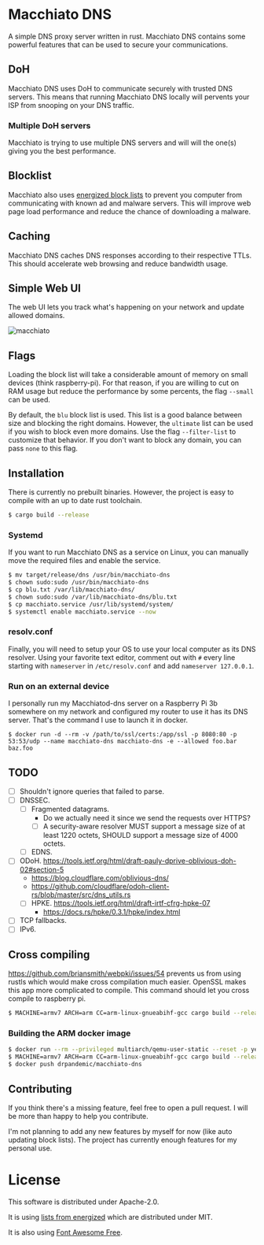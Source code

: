 # Macchiato DNS
A simple DNS proxy server written in rust. Macchiato DNS contains some powerful features that can be used to secure your
communications.

## DoH
Macchiato DNS uses DoH to communicate securely with trusted DNS servers. This means that running Macchiato DNS locally
will pervents your ISP from snooping on your DNS traffic.

### Multiple DoH servers
Macchiato is trying to use multiple DNS servers and will will the one(s) giving you the best performance.

## Blocklist
Macchiato also uses [energized block lists](https://github.com/EnergizedProtection/block) to prevent you computer from
communicating with known ad and malware servers. This will improve web page load performance and reduce the chance of
downloading a malware.

## Caching
Macchiato DNS caches DNS responses according to their respective TTLs. This should accelerate web browsing and reduce
bandwidth usage.

## Simple Web UI
The web UI lets you track what's happening on your network and update allowed domains.

![macchiato](https://user-images.githubusercontent.com/3250155/90339707-81a4d680-dfc0-11ea-9b59-c62dcadd7ba8.jpg)

## Flags
Loading the block list will take a considerable amount of memory on small devices (think raspberry-pi). For that reason,
if you are willing to cut on RAM usage but reduce the performance by some percents, the flag `--small` can be used.

By default, the `blu` block list is used. This list is a good balance between size and blocking the right domains.
However, the `ultimate` list can be used if you wish to block even more domains. Use the flag `--filter-list` to
customize that behavior. If you don't want to block any domain, you can pass `none` to this flag.

## Installation
There is currently no prebuilt binaries. However, the project is easy to compile with an up to date rust toolchain.
```bash
$ cargo build --release
```

### Systemd
If you want to run Macchiato DNS as a service on Linux, you can manually move the required files and enable the service.

```bash
$ mv target/release/dns /usr/bin/macchiato-dns
$ chown sudo:sudo /usr/bin/macchiato-dns
$ cp blu.txt /var/lib/macchiato-dns/
$ chown sudo:sudo /var/lib/macchiato-dns/blu.txt
$ cp macchiato.service /usr/lib/systemd/system/
$ systemctl enable macchiato.service --now
```

### resolv.conf
Finally, you will need to setup your OS to use your local computer as its DNS resolver. Using your favorite text editor,
comment out with `#` every line starting with `nameserver` in `/etc/resolv.conf` and add `nameserver 127.0.0.1`.

### Run on an external device
I personally run my Macchiatod-dns server on a Raspberry Pi 3b somewhere on my network and configured my router to use it has its DNS server. That's the command I use to launch it in docker.
```
$ docker run -d --rm -v /path/to/ssl/certs:/app/ssl -p 8080:80 -p 53:53/udp --name macchiato-dns macchiato-dns -e --allowed foo.bar baz.foo
```

## TODO

- [ ] Shouldn't ignore queries that failed to parse.
- [ ] DNSSEC.
  - [ ] Fragmented datagrams.
    - Do we actually need it since we send the requests over HTTPS?
    - [ ] A security-aware resolver MUST support a message size of at least 1220 octets, SHOULD support a message size of 4000 octets.
  - [ ] EDNS.
- [ ] ODoH. https://tools.ietf.org/html/draft-pauly-dprive-oblivious-doh-02#section-5
  - https://blog.cloudflare.com/oblivious-dns/
  - https://github.com/cloudflare/odoh-client-rs/blob/master/src/dns_utils.rs
  - [ ] HPKE. https://tools.ietf.org/html/draft-irtf-cfrg-hpke-07
    - https://docs.rs/hpke/0.3.1/hpke/index.html
- [ ] TCP fallbacks.
- [ ] IPv6.

## Cross compiling
https://github.com/briansmith/webpki/issues/54 prevents us from using rustls which would make cross compilation much easier.
OpenSSL makes this app more complicated to compile. This command should let you cross compile to raspberry pi.

``` bash
$ MACHINE=armv7 ARCH=arm CC=arm-linux-gnueabihf-gcc cargo build --release --target=armv7-unknown-linux-gnueabihf
```

### Building the ARM docker image

```bash
$ docker run --rm --privileged multiarch/qemu-user-static --reset -p yes
$ MACHINE=armv7 ARCH=arm CC=arm-linux-gnueabihf-gcc cargo build --release --target=armv7-unknown-linux-gnueabihf && yes | cp -f target/armv7-unknown-linux-gnueabihf/release/dns tmp/dns && docker build . -t drpandemic/macchiato-dns
$ docker push drpandemic/macchiato-dns
```

## Contributing
If you think there's a missing feature, feel free to open a pull request. I will be more than happy to help you
contribute.

I'm not planning to add any new features by myself for now (like auto updating block lists). The project has currently
enough features for my personal use.

# License
This software is distributed under Apache-2.0.

It is using [lists from energized](https://github.com/EnergizedProtection/block) which are distributed under MIT.

It is also using [Font Awesome Free](https://fontawesome.com/license).
